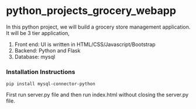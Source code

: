# python_projects_grocery_webapp

In this python project, we will build a grocery store management application. It will be 3 tier application,

1. Front end: UI is written in HTML/CSS/Javascript/Bootstrap
2. Backend: Python and Flask
3. Database: mysql

### Installation Instructions

`pip install mysql-connector-python`

First run server.py file and then run index.html without closing the server.py file.

